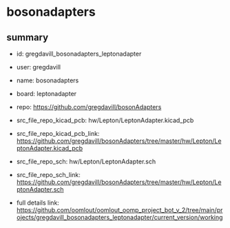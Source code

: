 # bosonadapters
 
## summary 
* id: gregdavill_bosonadapters_leptonadapter
* user: gregdavill
* name: bosonadapters
* board: leptonadapter
* repo: https://github.com/gregdavill/bosonAdapters
* src_file_repo_kicad_pcb: hw/Lepton/LeptonAdapter.kicad_pcb
* src_file_repo_kicad_pcb_link: https://github.com/gregdavill/bosonAdapters/tree/master/hw/Lepton/LeptonAdapter.kicad_pcb


* src_file_repo_sch: hw/Lepton/LeptonAdapter.sch
* src_file_repo_sch_link: https://github.com/gregdavill/bosonAdapters/tree/master/hw/Lepton/LeptonAdapter.sch
* full details link: https://github.com/oomlout/oomlout_oomp_project_bot_v_2/tree/main/projects/gregdavill_bosonadapters_leptonadapter/current_version/working  






